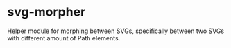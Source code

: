 # svg-morpher
Helper module for morphing between SVGs, specifically between two SVGs with different amount of Path elements.
